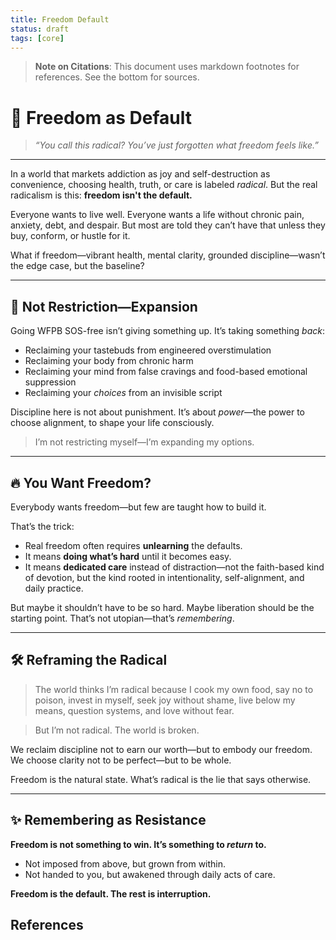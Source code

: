 ```yaml
---
title: Freedom Default
status: draft
tags: [core]
---
```


> **Note on Citations**: This document uses markdown footnotes for references. See the bottom for sources.

# 🌱 Freedom as Default

> *“You call this radical? You’ve just forgotten what freedom feels like.”*

---

In a world that markets addiction as joy and self-destruction as convenience, choosing health, truth, or care is labeled *radical*. But the real radicalism is this: **freedom isn't the default.**

Everyone wants to live well. Everyone wants a life without chronic pain, anxiety, debt, and despair. But most are told they can’t have that unless they buy, conform, or hustle for it.

What if freedom—vibrant health, mental clarity, grounded discipline—wasn’t the edge case, but the baseline?

---

## 🥦 Not Restriction—Expansion

Going WFPB SOS-free isn’t giving something up. It’s taking something *back*:

- Reclaiming your tastebuds from engineered overstimulation  
- Reclaiming your body from chronic harm  
- Reclaiming your mind from false cravings and food-based emotional suppression  
- Reclaiming your *choices* from an invisible script  

Discipline here is not about punishment. It’s about *power*—the power to choose alignment, to shape your life consciously.

> I’m not restricting myself—I’m expanding my options.

---

## 🔥 You Want Freedom?

Everybody wants freedom—but few are taught how to build it.

That’s the trick:  
- Real freedom often requires **unlearning** the defaults.  
- It means **doing what’s hard** until it becomes easy.  
- It means **dedicated care** instead of distraction—not the faith-based kind of devotion, but the kind rooted in intentionality, self-alignment, and daily practice.

But maybe it shouldn’t have to be so hard. Maybe liberation should be the starting point. That’s not utopian—that’s *remembering*.

---

## 🛠️ Reframing the Radical

> The world thinks I’m radical because I cook my own food, say no to poison, invest in myself, seek joy without shame, live below my means, question systems, and love without fear.

> But I’m not radical. The world is broken.

We reclaim discipline not to earn our worth—but to embody our freedom.  
We choose clarity not to be perfect—but to be whole.

Freedom is the natural state. What’s radical is the lie that says otherwise.

---

## ✨ Remembering as Resistance

**Freedom is not something to win. It’s something to *return* to.**

- Not imposed from above, but grown from within.  
- Not handed to you, but awakened through daily acts of care.

**Freedom is the default. The rest is interruption.**

## References

[^1]: Source placeholder. Replace with relevant references.